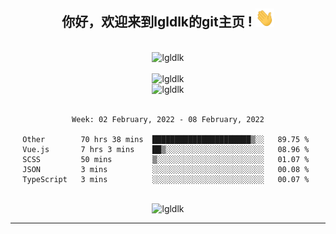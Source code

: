 <div align="center">
<h2> 你好，欢迎来到lgldlk的git主页 ! <img src="https://github.com/lgldlk/lgldlk/blob/main/gifs/Hi.gif" width="30px"></h2>
</div>

<div align="center">
 </br>
 <img src="http://aiitapp.cn:8091/?color=rgba(37,144,118,1)&shadowColor=rgba(12,16,20,1)&fontSize=120&&shadowOffsetX=9&shadowOffsetY=11" height="26px" alt="lgldlk" />
 </br>

   </br>
 <img src="https://github-readme-stats.vercel.app/api?username=lgldlk&show_icons=true&theme=gotham&locale=cn" alt="lgldlk" />
 

</br>

<img  src="http://github-readme-stats.vercel.app/api/top-langs/?username=lgldlk&show_icons=true&theme=gotham&locale=cn&layout=compact" alt="lgldlk"/>  
</br>
</br>

<!--START_SECTION:waka-->
```text
Week: 02 February, 2022 - 08 February, 2022

Other        70 hrs 38 mins  ██████████████████████▒░░   89.75 % 
Vue.js       7 hrs 3 mins    ██▒░░░░░░░░░░░░░░░░░░░░░░   08.96 % 
SCSS         50 mins         ▒░░░░░░░░░░░░░░░░░░░░░░░░   01.07 % 
JSON         3 mins          ░░░░░░░░░░░░░░░░░░░░░░░░░   00.08 % 
TypeScript   3 mins          ░░░░░░░░░░░░░░░░░░░░░░░░░   00.07 % 
```
<!--END_SECTION:waka-->

 </br>
  <img src="https://visitor-badge.glitch.me/badge?page_id=lgldlk" alt="lgldlk" />

---

 


